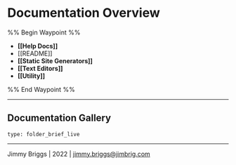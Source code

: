 # Documentation Overview

%% Begin Waypoint %%
- **[[Help Docs]]**
- [[README]]
- **[[Static Site Generators]]**
- **[[Text Editors]]**
- **[[Utility]]**

%% End Waypoint %%

---

## Documentation Gallery

````ccard
type: folder_brief_live
````

---

Jimmy Briggs | 2022 | <jimmy.briggs@jimbrig.com>
